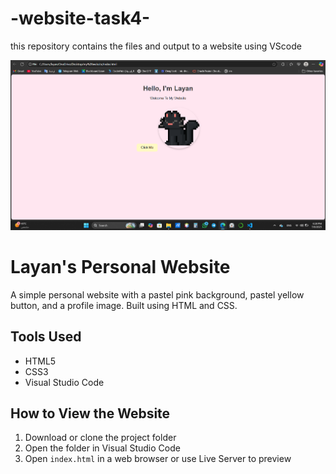 # -website-task4-
this repository contains the files and output to a website using VScode

![Website Screenshot](output.png)

# Layan's Personal Website

A simple personal website with a pastel pink background, pastel yellow button, and a profile image. Built using HTML and CSS.

## Tools Used

- HTML5  
- CSS3  
- Visual Studio Code  


## How to View the Website

1. Download or clone the project folder  
2. Open the folder in Visual Studio Code  
3. Open `index.html` in a web browser or use Live Server to preview



